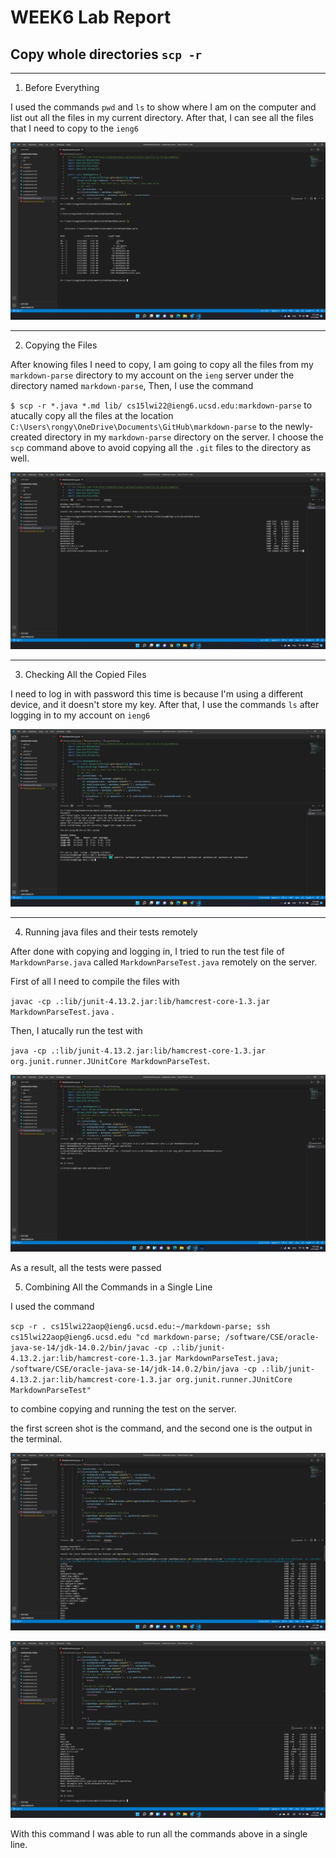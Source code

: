 # **WEEK6 Lab Report**
## Copy whole directories `scp -r`
***
1. Before Everything 

I used the commands `pwd` and `ls` to show where I am on the computer and list out all the files in my current directory. After that, I can see all the files that I need to copy to the `ieng6`

![Image](beforeEverything.png)

***
2. Copying the Files

After knowing files I need to copy, I am going to copy all the files from my `markdown-parse` directory to my account on the `ieng` server under the directory named `markdown-parse`, Then, I use the command 

`$ scp -r *.java *.md lib/ cs15lwi22@ieng6.ucsd.edu:markdown-parse` 
to atucally copy all the files at the location
`C:\Users\rongy\OneDrive\Documents\GitHub\markdown-parse` to the newly-created directory in my `markdown-parse` directory on the server.
I choose the `scp` command above to avoid copying all the `.git` files to the directory as well.


![Image](copyDone.png)

***

3. Checking All the Copied Files

I need to log in with password this time is because I'm using a different device, and it doesn't store my key. 
After that, I use the commands `ls` after logging in to my account on `ieng6`


![Image](checkFiles.png)

***

4. Running java files and their tests remotely

After done with copying and logging in, I tried to run the test file of `MarkdownParse.java` called `MarkdownParseTest.java` remotely on the server. 

First of all I need to compile the files with 

`javac -cp .:lib/junit-4.13.2.jar:lib/hamcrest-core-1.3.jar MarkdownParseTest.java` .

Then, I atucally run the test with 

`java -cp .:lib/junit-4.13.2.jar:lib/hamcrest-core-1.3.jar org.junit.runner.JUnitCore MarkdownParseTest`.


![Image](runningTestRemotely.png)

As a result, all the tests were passed 

5. Combining All the Commands in a Single Line

I used the command 

`scp -r . cs15lwi22aop@ieng6.ucsd.edu:~/markdown-parse; ssh cs15lwi22aop@ieng6.ucsd.edu "cd markdown-parse; /software/CSE/oracle-java-se-14/jdk-14.0.2/bin/javac -cp .:lib/junit-4.13.2.jar:lib/hamcrest-core-1.3.jar MarkdownParseTest.java; /software/CSE/oracle-java-se-14/jdk-14.0.2/bin/java -cp .:lib/junit-4.13.2.jar:lib/hamcrest-core-1.3.jar org.junit.runner.JUnitCore MarkdownParseTest"` 

to combine copying and running the test on the server.

the first screen shot is the command, and the second one is the output in the terminal. 

![Image](combiningInput.png)

![Image](combingOutput.png)

With this command I was able to run all the commands above in a single line. 

